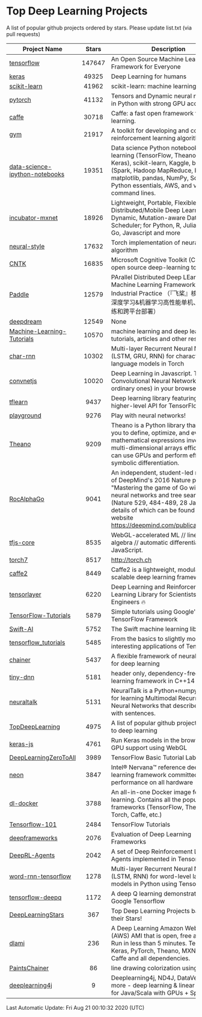 # Top Deep Learning Projects
A list of popular github projects ordered by stars.
Please update list.txt (via pull requests)

|Project Name| Stars | Description |
| ---------- |:-----:| ----------- |
| [tensorflow](https://github.com/tensorflow/tensorflow) | 147647 | An Open Source Machine Learning Framework for Everyone |
| [keras](https://github.com/keras-team/keras) | 49325 | Deep Learning for humans |
| [scikit-learn](https://github.com/scikit-learn/scikit-learn) | 41962 | scikit-learn: machine learning in Python |
| [pytorch](https://github.com/pytorch/pytorch) | 41132 | Tensors and Dynamic neural networks in Python with strong GPU acceleration |
| [caffe](https://github.com/BVLC/caffe) | 30718 | Caffe: a fast open framework for deep learning. |
| [gym](https://github.com/openai/gym) | 21917 | A toolkit for developing and comparing reinforcement learning algorithms. |
| [data-science-ipython-notebooks](https://github.com/donnemartin/data-science-ipython-notebooks) | 19351 | Data science Python notebooks: Deep learning (TensorFlow, Theano, Caffe, Keras), scikit-learn, Kaggle, big data (Spark, Hadoop MapReduce, HDFS), matplotlib, pandas, NumPy, SciPy, Python essentials, AWS, and various command lines. |
| [incubator-mxnet](https://github.com/apache/incubator-mxnet) | 18926 | Lightweight, Portable, Flexible Distributed/Mobile Deep Learning with Dynamic, Mutation-aware Dataflow Dep Scheduler; for Python, R, Julia, Scala, Go, Javascript and more |
| [neural-style](https://github.com/jcjohnson/neural-style) | 17632 | Torch implementation of neural style algorithm |
| [CNTK](https://github.com/microsoft/CNTK) | 16835 | Microsoft Cognitive Toolkit (CNTK), an open source deep-learning toolkit |
| [Paddle](https://github.com/PaddlePaddle/Paddle) | 12579 | PArallel Distributed Deep LEarning: Machine Learning Framework from Industrial Practice （『飞桨』核心框架，深度学习&机器学习高性能单机、分布式训练和跨平台部署） |
| [deepdream](https://github.com/google/deepdream) | 12549 | None |
| [Machine-Learning-Tutorials](https://github.com/ujjwalkarn/Machine-Learning-Tutorials) | 10570 | machine learning and deep learning tutorials, articles and other resources  |
| [char-rnn](https://github.com/karpathy/char-rnn) | 10302 | Multi-layer Recurrent Neural Networks (LSTM, GRU, RNN) for character-level language models in Torch |
| [convnetjs](https://github.com/karpathy/convnetjs) | 10020 | Deep Learning in Javascript. Train Convolutional Neural Networks (or ordinary ones) in your browser. |
| [tflearn](https://github.com/tflearn/tflearn) | 9437 | Deep learning library featuring a higher-level API for TensorFlow. |
| [playground](https://github.com/tensorflow/playground) | 9276 | Play with neural networks! |
| [Theano](https://github.com/Theano/Theano) | 9209 | Theano is a Python library that allows you to define, optimize, and evaluate mathematical expressions involving multi-dimensional arrays efficiently. It can use GPUs and perform efficient symbolic differentiation. |
| [RocAlphaGo](https://github.com/Rochester-NRT/RocAlphaGo) | 9041 | An independent, student-led replication of DeepMind's 2016 Nature publication, "Mastering the game of Go with deep neural networks and tree search" (Nature 529, 484-489, 28 Jan 2016), details of which can be found on their website https://deepmind.com/publications.html. |
| [tfjs-core](https://github.com/tensorflow/tfjs-core) | 8535 | WebGL-accelerated ML // linear algebra // automatic differentiation for JavaScript. |
| [torch7](https://github.com/torch/torch7) | 8517 | http://torch.ch |
| [caffe2](https://github.com/facebookarchive/caffe2) | 8449 | Caffe2 is a lightweight, modular, and scalable deep learning framework. |
| [tensorlayer](https://github.com/tensorlayer/tensorlayer) | 6220 | Deep Learning and Reinforcement Learning Library for Scientists and Engineers 🔥 |
| [TensorFlow-Tutorials](https://github.com/nlintz/TensorFlow-Tutorials) | 5879 | Simple tutorials using Google's TensorFlow Framework |
| [Swift-AI](https://github.com/Swift-AI/Swift-AI) | 5752 | The Swift machine learning library. |
| [tensorflow_tutorials](https://github.com/pkmital/tensorflow_tutorials) | 5485 | From the basics to slightly more interesting applications of Tensorflow |
| [chainer](https://github.com/chainer/chainer) | 5437 | A flexible framework of neural networks for deep learning |
| [tiny-dnn](https://github.com/tiny-dnn/tiny-dnn) | 5181 | header only, dependency-free deep learning framework in C++14 |
| [neuraltalk](https://github.com/karpathy/neuraltalk) | 5131 | NeuralTalk is a Python+numpy project for learning Multimodal Recurrent Neural Networks that describe images with sentences. |
| [TopDeepLearning](https://github.com/aymericdamien/TopDeepLearning) | 4975 | A list of popular github projects related to deep learning |
| [keras-js](https://github.com/transcranial/keras-js) | 4761 | Run Keras models in the browser, with GPU support using WebGL |
| [DeepLearningZeroToAll](https://github.com/hunkim/DeepLearningZeroToAll) | 3989 | TensorFlow Basic Tutorial Labs |
| [neon](https://github.com/NervanaSystems/neon) | 3847 | Intel® Nervana™ reference deep learning framework committed to best performance on all hardware |
| [dl-docker](https://github.com/floydhub/dl-docker) | 3788 | An all-in-one Docker image for deep learning. Contains all the popular DL frameworks (TensorFlow, Theano, Torch, Caffe, etc.) |
| [Tensorflow-101](https://github.com/sjchoi86/Tensorflow-101) | 2484 | TensorFlow Tutorials |
| [deepframeworks](https://github.com/zer0n/deepframeworks) | 2076 | Evaluation of Deep Learning Frameworks |
| [DeepRL-Agents](https://github.com/awjuliani/DeepRL-Agents) | 2042 | A set of Deep Reinforcement Learning Agents implemented in Tensorflow. |
| [word-rnn-tensorflow](https://github.com/hunkim/word-rnn-tensorflow) | 1278 | Multi-layer Recurrent Neural Networks (LSTM, RNN) for word-level language models in Python using TensorFlow. |
| [tensorflow-deepq](https://github.com/siemanko/tensorflow-deepq) | 1172 | A deep Q learning demonstration using Google Tensorflow |
| [DeepLearningStars](https://github.com/hunkim/DeepLearningStars) | 367 | Top Deep Learning Projects based on their Stars! |
| [dlami](https://github.com/ritchieng/dlami) | 236 | A Deep Learning Amazon Web Service (AWS) AMI that is open, free and works. Run in less than 5 minutes. TensorFlow, Keras, PyTorch, Theano, MXNet, CNTK, Caffe and all dependencies. |
| [PaintsChainer](https://github.com/taizan/PaintsChainer) | 86 | line drawing colorization using chainer |
| [deeplearning4j](https://github.com/deeplearning4j/deeplearning4j) | 9 | Deeplearning4j, ND4J, DataVec and more - deep learning & linear algebra for Java/Scala with GPUs + Spark |

Last Automatic Update: Fri Aug 21 00:10:32 2020 (UTC)
